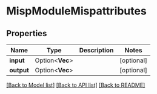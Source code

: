 # MispModuleMispattributes

## Properties

Name | Type | Description | Notes
------------ | ------------- | ------------- | -------------
**input** | Option<**Vec<String>**> |  | [optional]
**output** | Option<**Vec<String>**> |  | [optional]

[[Back to Model list]](../README.md#documentation-for-models) [[Back to API list]](../README.md#documentation-for-api-endpoints) [[Back to README]](../README.md)


